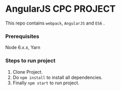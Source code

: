 # AngularJS CPC PROJECT

This repo contains `webpack`, `AngularJS` and `ES6` .

### Prerequisites
Node 6.x.x, Yarn

### Steps to run project
1. Clone Project.
2. Do `npm install` to install all dependencies.
3. Finally `npm start` to run project.
